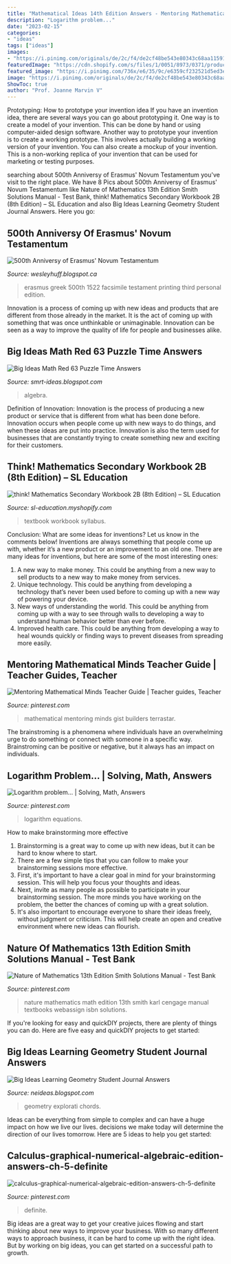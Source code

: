 ```yaml
---
title: "Mathematical Ideas 14th Edition Answers - Mentoring Mathematical Minds Teacher Guide"
description: "Logarithm problem..."
date: "2023-02-15"
categories:
- "ideas"
tags: ["ideas"]
images:
- "https://i.pinimg.com/originals/de/2c/f4/de2cf48be543e80343c68aa115910d3b.jpg"
featuredImage: "https://cdn.shopify.com/s/files/1/0051/8973/0371/products/think_MathematicsSec2ExpWB2B_580x.png?v=1602571352"
featured_image: "https://i.pinimg.com/736x/e6/35/9c/e6359cf232521d5ed3e6e740cedbdded.jpg"
image: "https://i.pinimg.com/originals/de/2c/f4/de2cf48be543e80343c68aa115910d3b.jpg"
ShowToc: true
author: "Prof. Joanne Marvin V"
---
```



Prototyping: How to prototype your invention idea
If you have an invention idea, there are several ways you can go about prototyping it. One way is to create a model of your invention. This can be done by hand or using computer-aided design software. Another way to prototype your invention is to create a working prototype. This involves actually building a working version of your invention. You can also create a mockup of your invention. This is a non-working replica of your invention that can be used for marketing or testing purposes.

	

		
searching about 500th Anniversy of Erasmus&#039; Novum Testamentum you've visit to the right place. We have 8 Pics about 500th Anniversy of Erasmus&#039; Novum Testamentum like Nature of Mathematics 13th Edition Smith Solutions Manual - Test Bank, think! Mathematics Secondary Workbook 2B (8th Edition) – SL Education and also Big Ideas Learning Geometry Student Journal Answers. Here you go:
		
    
## 500th Anniversy Of Erasmus&#039; Novum Testamentum

<img loading=lazy src="https://4.bp.blogspot.com/-Uh7092K5idI/Vwk6cOXczXI/AAAAAAAAAyM/SXZnOYeAYksQ6imncYG3YpnRObG8AHhjA/s1600/IMG_0599.JPG" onerror="this.onerror=null;this.src='https://tse2.mm.bing.net/th?id=OIP.MCNA7RlLW_kCRRRITrvJpgHaFq&amp;pid=15.1';" alt="500th Anniversy of Erasmus&#039; Novum Testamentum">

_Source: wesleyhuff.blogspot.ca_

>erasmus greek 500th 1522 facsimile testament printing third personal edition. 

	

Innovation is a process of coming up with new ideas and products that are different from those already in the market. It is the act of coming up with something that was once unthinkable or unimaginable. Innovation can be seen as a way to improve the quality of life for people and businesses alike.

    
## Big Ideas Math Red 63 Puzzle Time Answers

<img loading=lazy src="https://prodimage.images-bn.com/pimages/9781438006048_p0_v5_s550x406.jpg" onerror="this.onerror=null;this.src='https://tse2.mm.bing.net/th?id=OIP.x0MhFx7qV2tFeEEJYDMBIQAAAA&amp;pid=15.1';" alt="Big Ideas Math Red 63 Puzzle Time Answers">

_Source: smrt-ideas.blogspot.com_

>algebra. 

	

Definition of Innovation:
Innovation is the process of producing a new product or service that is different from what has been done before. Innovation occurs when people come up with new ways to do things, and when these ideas are put into practice. Innovation is also the term used for businesses that are constantly trying to create something new and exciting for their customers.

    
## Think! Mathematics Secondary Workbook 2B (8th Edition) – SL Education

<img loading=lazy src="https://cdn.shopify.com/s/files/1/0051/8973/0371/products/think_MathematicsSec2ExpWB2B_580x.png?v=1602571352" onerror="this.onerror=null;this.src='https://tse4.mm.bing.net/th?id=OIP.JCxOoFe3i_u1XFsnZak3yAHaHa&amp;pid=15.1';" alt="think! Mathematics Secondary Workbook 2B (8th Edition) – SL Education">

_Source: sl-education.myshopify.com_

>textbook workbook syllabus. 

	

Conclusion: What are some ideas for inventions? Let us know in the comments below!
Inventions are always something that people come up with, whether it’s a new product or an improvement to an old one. There are many ideas for inventions, but here are some of the most interesting ones:
1. A new way to make money. This could be anything from a new way to sell products to a new way to make money from services.
2. Unique technology. This could be anything from developing a technology that’s never been used before to coming up with a new way of powering your device.
3. New ways of understanding the world. This could be anything from coming up with a way to see through walls to developing a way to understand human behavior better than ever before. 
4. Improved health care. This could be anything from developing a way to heal wounds quickly or finding ways to prevent diseases from spreading more easily.

    
## Mentoring Mathematical Minds Teacher Guide | Teacher Guides, Teacher

<img loading=lazy src="https://i.pinimg.com/originals/de/2c/f4/de2cf48be543e80343c68aa115910d3b.jpg" onerror="this.onerror=null;this.src='https://tse3.mm.bing.net/th?id=OIP.EV7vb7ssCGYDjIMqtPnx-AAAAA&amp;pid=15.1';" alt="Mentoring Mathematical Minds Teacher Guide | Teacher guides, Teacher">

_Source: pinterest.com_

>mathematical mentoring minds gist builders terrastar. 

	

The brainstroming is a phenomena where individuals have an overwhelming urge to do something or connect with someone in a specific way. Brainstroming can be positive or negative, but it always has an impact on individuals.

    
## Logarithm Problem... | Solving, Math, Answers

<img loading=lazy src="https://i.pinimg.com/736x/e6/35/9c/e6359cf232521d5ed3e6e740cedbdded.jpg" onerror="this.onerror=null;this.src='https://tse3.mm.bing.net/th?id=OIP.2PT0ziS4uq0IsPd7C40y_gHaLn&amp;pid=15.1';" alt="Logarithm problem... | Solving, Math, Answers">

_Source: pinterest.com_

>logarithm equations. 

	

How to make brainstorming more effective
1. Brainstorming is a great way to come up with new ideas, but it can be hard to know where to start.
2. There are a few simple tips that you can follow to make your brainstorming sessions more effective.
3. First, it's important to have a clear goal in mind for your brainstorming session. This will help you focus your thoughts and ideas.
4. Next, invite as many people as possible to participate in your brainstorming session. The more minds you have working on the problem, the better the chances of coming up with a great solution.
5. It's also important to encourage everyone to share their ideas freely, without judgment or criticism. This will help create an open and creative environment where new ideas can flourish.

    
## Nature Of Mathematics 13th Edition Smith Solutions Manual - Test Bank

<img loading=lazy src="https://i.pinimg.com/originals/9e/b8/44/9eb8448e96cd549fd58326dd8dfd3cfd.jpg" onerror="this.onerror=null;this.src='https://tse4.mm.bing.net/th?id=OIP.x2OwcoQBLiANrXMFymPY4QAAAA&amp;pid=15.1';" alt="Nature of Mathematics 13th Edition Smith Solutions Manual - Test Bank">

_Source: pinterest.com_

>nature mathematics math edition 13th smith karl cengage manual textbooks webassign isbn solutions. 

	

If you're looking for easy and quickDIY projects, there are plenty of things you can do. Here are five easy and quickDIY projects to get started: 

    
## Big Ideas Learning Geometry Student Journal Answers

<img loading=lazy src="https://media.cheggcdn.com/media/2d6/2d62072b-3e4e-47e8-b314-a3ea04f81866/image" onerror="this.onerror=null;this.src='https://tse1.mm.bing.net/th?id=OIP.lKhWMxVcxdoyvBTplpjNPgHaJ4&amp;pid=15.1';" alt="Big Ideas Learning Geometry Student Journal Answers">

_Source: neideas.blogspot.com_

>geometry explorati chords. 

	

Ideas can be everything from simple to complex and can have a huge impact on how we live our lives. decisions we make today will determine the direction of our lives tomorrow. Here are 5 ideas to help you get started:

    
## Calculus-graphical-numerical-algebraic-edition-answers-ch-5-definite

<img loading=lazy src="https://i.pinimg.com/736x/e0/d8/7c/e0d87c6e9bc8e9b3f8ea62e0456971c4.jpg" onerror="this.onerror=null;this.src='https://tse2.mm.bing.net/th?id=OIP.Xp9bnLki3JKnPGm6zgKg8QHaHc&amp;pid=15.1';" alt="calculus-graphical-numerical-algebraic-edition-answers-ch-5-definite">

_Source: pinterest.com_

>definite. 

	

Big ideas are a great way to get your creative juices flowing and start thinking about new ways to improve your business. With so many different ways to approach business, it can be hard to come up with the right idea. But by working on big ideas, you can get started on a successful path to growth.

